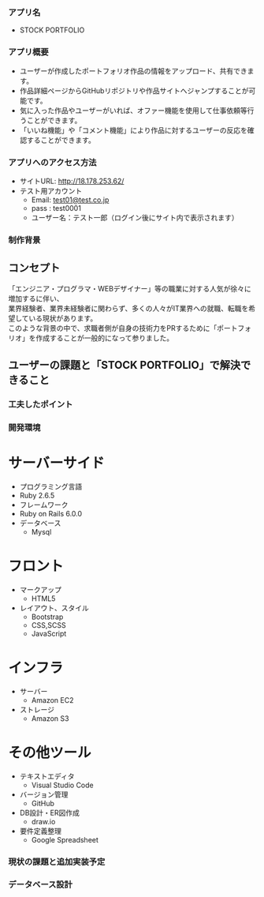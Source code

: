### アプリ名
- STOCK PORTFOLIO
### アプリ概要
- ユーザーが作成したポートフォリオ作品の情報をアップロード、共有できます。
- 作品詳細ページからGitHubリポジトリや作品サイトへジャンプすることが可能です。
- 気に入った作品やユーザーがいれば、オファー機能を使用して仕事依頼等行うことができます。
- 「いいね機能」や「コメント機能」により作品に対するユーザーの反応を確認することができます。
### アプリへのアクセス方法
- サイトURL: http://18.178.253.62/
- テスト用アカウント
  - Email: test01@test.co.jp
  - pass : test0001
  - ユーザー名：テスト一郎（ログイン後にサイト内で表示されます）
### 制作背景
## コンセプト
「エンジニア・プログラマ・WEBデザイナー」等の職業に対する人気が徐々に増加するに伴い、  
業界経験者、業界未経験者に関わらず、多くの人々がIT業界への就職、転職を希望している現状があります。  
このような背景の中で、求職者側が自身の技術力をPRするために「ポートフォリオ」を作成することが一般的になって参りました。  
## ユーザーの課題と「STOCK PORTFOLIO」で解決できること

### 工夫したポイント

### 開発環境
# サーバーサイド
- プログラミング言語
 - Ruby 2.6.5
- フレームワーク
 - Ruby on Rails 6.0.0
- データベース
  - Mysql
# フロント
- マークアップ
  - HTML5
- レイアウト、スタイル
  - Bootstrap
  - CSS,SCSS
  - JavaScript
# インフラ
- サーバー
  - Amazon EC2
- ストレージ
  - Amazon S3
# その他ツール
- テキストエディタ
  - Visual Studio Code
- バージョン管理
  - GitHub
- DB設計・ER図作成
  - draw.io
- 要件定義整理
  - Google Spreadsheet

### 現状の課題と追加実装予定

### データベース設計
